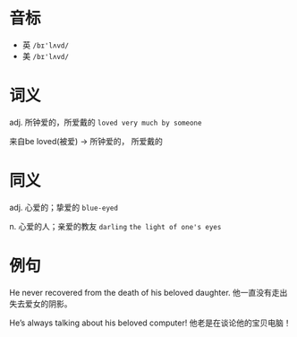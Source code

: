 # 音标

- 英 `/bɪ'lʌvd/`
- 美 `/bɪ'lʌvd/`

# 词义

adj. 所钟爱的，所爱戴的
`loved very much by someone`



来自be loved(被爱) → 所钟爱的， 所爱戴的

# 同义

adj. 心爱的；挚爱的
`blue-eyed`

n. 心爱的人；亲爱的教友
`darling` `the light of one's eyes`

# 例句

He never recovered from the death of his beloved daughter.
他一直没有走出失去爱女的阴影。

He’s always talking about his beloved computer!
他老是在谈论他的宝贝电脑！



